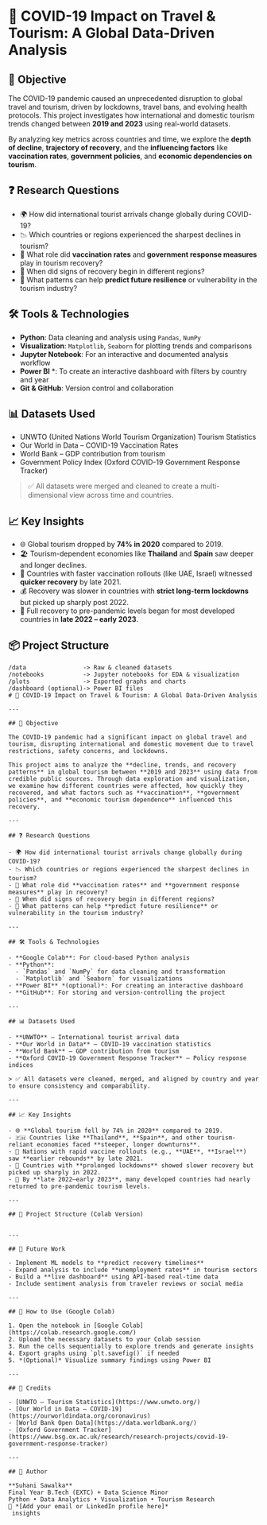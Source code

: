 
# 🦠 COVID-19 Impact on Travel & Tourism: A Global Data-Driven Analysis

## 📌 Objective

The COVID-19 pandemic caused an unprecedented disruption to global travel and tourism, driven by lockdowns, travel bans, and evolving health protocols. This project investigates how international and domestic tourism trends changed between **2019 and 2023** using real-world datasets.

By analyzing key metrics across countries and time, we explore the **depth of decline**, **trajectory of recovery**, and the **influencing factors** like **vaccination rates**, **government policies**, and **economic dependencies on tourism**.

## ❓ Research Questions

- 🌍 How did international tourist arrivals change globally during COVID-19?
- 📉 Which countries or regions experienced the sharpest declines in tourism?
- 💉 What role did **vaccination rates** and **government response measures** play in tourism recovery?
- 📆 When did signs of recovery begin in different regions?
- 🔮 What patterns can help **predict future resilience** or vulnerability in the tourism industry?

## 🛠️ Tools & Technologies

- **Python**: Data cleaning and analysis using `Pandas`, `NumPy`
- **Visualization**: `Matplotlib`, `Seaborn` for plotting trends and comparisons
- **Jupyter Notebook**: For an interactive and documented analysis workflow
- **Power BI** *: To create an interactive dashboard with filters by country and year
- **Git & GitHub**: Version control and collaboration

## 📊 Datasets Used

- UNWTO (United Nations World Tourism Organization) Tourism Statistics  
- Our World in Data – COVID-19 Vaccination Rates  
- World Bank – GDP contribution from tourism  
- Government Policy Index (Oxford COVID-19 Government Response Tracker)

> ✅ All datasets were merged and cleaned to create a multi-dimensional view across time and countries.

## 📈 Key Insights

- 🌐 Global tourism dropped by **74% in 2020** compared to 2019.
- 🏖️ Tourism-dependent economies like **Thailand** and **Spain** saw deeper and longer declines.
- 💉 Countries with faster vaccination rollouts (like UAE, Israel) witnessed **quicker recovery** by late 2021.
- 💰 Recovery was slower in countries with **strict long-term lockdowns** but picked up sharply post 2022.
- 📅 Full recovery to pre-pandemic levels began for most developed countries in **late 2022 – early 2023**.

## 📦 Project Structure

```
/data                -> Raw & cleaned datasets
/notebooks           -> Jupyter notebooks for EDA & visualization
/plots               -> Exported graphs and charts
/dashboard (optional)-> Power BI files
# 🦠 COVID-19 Impact on Travel & Tourism: A Global Data-Driven Analysis

---

## 📌 Objective

The COVID-19 pandemic had a significant impact on global travel and tourism, disrupting international and domestic movement due to travel restrictions, safety concerns, and lockdowns.

This project aims to analyze the **decline, trends, and recovery patterns** in global tourism between **2019 and 2023** using data from credible public sources. Through data exploration and visualization, we examine how different countries were affected, how quickly they recovered, and what factors such as **vaccination**, **government policies**, and **economic tourism dependence** influenced this recovery.

---

## ❓ Research Questions

- 🌍 How did international tourist arrivals change globally during COVID-19?
- 📉 Which countries or regions experienced the sharpest declines in tourism?
- 💉 What role did **vaccination rates** and **government response measures** play in recovery?
- 📆 When did signs of recovery begin in different regions?
- 🔮 What patterns can help **predict future resilience** or vulnerability in the tourism industry?

---

## 🛠️ Tools & Technologies

- **Google Colab**: For cloud-based Python analysis  
- **Python**:  
  - `Pandas` and `NumPy` for data cleaning and transformation  
  - `Matplotlib` and `Seaborn` for visualizations  
- **Power BI** *(optional)*: For creating an interactive dashboard  
- **GitHub**: For storing and version-controlling the project

---

## 📊 Datasets Used

- **UNWTO** – International tourist arrival data  
- **Our World in Data** – COVID-19 vaccination statistics  
- **World Bank** – GDP contribution from tourism  
- **Oxford COVID-19 Government Response Tracker** – Policy response indices  

> ✅ All datasets were cleaned, merged, and aligned by country and year to ensure consistency and comparability.

---

## 📈 Key Insights

- 🌐 **Global tourism fell by 74% in 2020** compared to 2019.
- 🇹🇭 Countries like **Thailand**, **Spain**, and other tourism-reliant economies faced **steeper, longer downturns**.
- 💉 Nations with rapid vaccine rollouts (e.g., **UAE**, **Israel**) saw **earlier rebounds** by late 2021.
- 🧾 Countries with **prolonged lockdowns** showed slower recovery but picked up sharply in 2022.
- 🔁 By **late 2022–early 2023**, many developed countries had nearly returned to pre-pandemic tourism levels.

---

## 📁 Project Structure (Colab Version)


---

## 🚀 Future Work

- Implement ML models to **predict recovery timelines**  
- Expand analysis to include **unemployment rates** in tourism sectors  
- Build a **live dashboard** using API-based real-time data  
- Include sentiment analysis from traveler reviews or social media  

---

## 📁 How to Use (Google Colab)

1. Open the notebook in [Google Colab](https://colab.research.google.com/)  
2. Upload the necessary datasets to your Colab session  
3. Run the cells sequentially to explore trends and generate insights  
4. Export graphs using `plt.savefig()` if needed  
5. *(Optional)* Visualize summary findings using Power BI

---

## 📣 Credits

- [UNWTO – Tourism Statistics](https://www.unwto.org/)
- [Our World in Data – COVID-19](https://ourworldindata.org/coronavirus)
- [World Bank Open Data](https://data.worldbank.org/)
- [Oxford Government Tracker](https://www.bsg.ox.ac.uk/research/research-projects/covid-19-government-response-tracker)

---

## 🧠 Author

**Suhani Sawalka**  
Final Year B.Tech (EXTC) + Data Science Minor  
Python • Data Analytics • Visualization • Tourism Research  
📧 *[Add your email or LinkedIn profile here]*  
 insights
